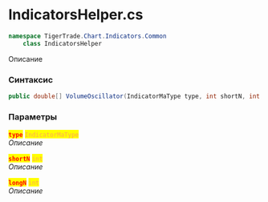 
# IndicatorsHelper.cs
```csharp
namespace TigerTrade.Chart.Indicators.Common  
    class IndicatorsHelper
```

Описание

### Синтаксис
```csharp
public double[] VolumeOscillator(IndicatorMaType type, int shortN, int longN)
```

### Параметры  
<mark style="color:red;">**`type`**</mark> <mark style="color: rgb(255, 166, 87);">`IndicatorMaType`</mark>  
 *Описание*  
  
<mark style="color:red;">**`shortN`**</mark> <mark style="color: rgb(255, 166, 87);">`int`</mark>  
 *Описание*  
  
<mark style="color:red;">**`longN`**</mark> <mark style="color: rgb(255, 166, 87);">`int`</mark>  
 *Описание*  
  

                    
                    